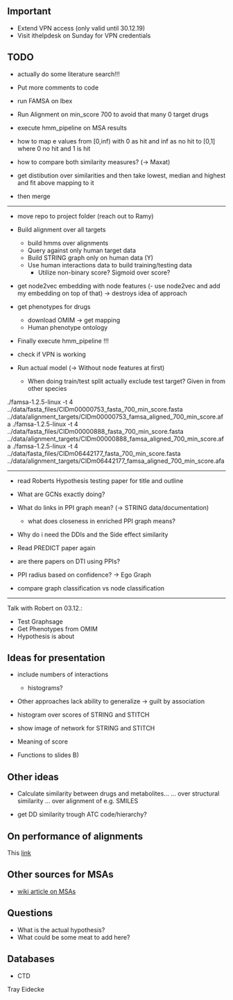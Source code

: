 ## Important

- Extend VPN access (only valid until 30.12.19)
- Visit ithelpdesk on Sunday for VPN credentials

## TODO

- actually do some literature search!!!

- Put more comments to code

- run FAMSA on Ibex

- Run Alignment on min_score 700 to avoid that many 0 target drugs
- execute hmm_pipeline on MSA results

- how to map e values from [0,inf) with 0 as hit and inf as no hit to [0,1] where 0 no hit and 1 is hit
- how to compare both similarity measures? (-> Maxat)


- get distibution over similarities and then take lowest, median and highest and fit above mapping to it
- then merge



--------------------------------------------------------------------
- move repo to project folder (reach out to Ramy)

- Build alignment over all targets
  - build hmms over alignments
  - Query against only human target data
  - Build STRING graph only on human data (Y)
  - Use human interactions data to build training/testing data
    - Utilize non-binary score? Sigmoid over score?

- get node2vec embedding with node features
(- use node2vec and add my embedding on top of that) -> destroys idea of approach

- get phenotypes for drugs
  - download OMIM -> get mapping
  - Human phenotype ontology

- Finally execute hmm\_pipeline !!! 

- check if VPN is working

- Run actual model (-> Without node features at first)
  - When doing train/test split actually exclude test target? Given in from other species

./famsa-1.2.5-linux -t 4 ../data/fasta_files/CIDm00000753_fasta_700_min_score.fasta ../data/alignment_targets/CIDm00000753_famsa_aligned_700_min_score.afa
./famsa-1.2.5-linux -t 4 ../data/fasta_files/CIDm00000888_fasta_700_min_score.fasta ../data/alignment_targets/CIDm00000888_famsa_aligned_700_min_score.afa
./famsa-1.2.5-linux -t 4 ../data/fasta_files/CIDm06442177_fasta_700_min_score.fasta ../data/alignment_targets/CIDm06442177_famsa_aligned_700_min_score.afa

---------------------------------------------------
- read Roberts Hypothesis testing paper for title and outline

- What are GCNs exactly doing?

- What do links in PPI graph mean? (-> STRING data/documentation)
  - what does closeness in enriched PPI graph means?
- Why do i need the DDIs and the Side effect similarity

- Read PREDICT paper again

- are there papers on DTI using PPIs?

- PPI radius based on confidence? -> Ego Graph

- compare graph classification vs node classification

----------------------------------------------------
Talk with Robert on 03.12.:
- Test Graphsage
- Get Phenotypes from OMIM
- Hypothesis is about



## Ideas for presentation

- include numbers of interactions
  - histograms?
- Other approaches lack ability to generalize -> guilt by association

- histogram over scores of STRING and STITCH
- show image of network for STRING and STITCH
- Meaning of score 
- Functions to slides B)


## Other ideas

- Calculate similarity between drugs and metabolites...
	... over structural similarity
	... over alignment of e.g. SMILES

- get DD similarity trough ATC code/hierarchy?

## On performance of alignments

This [link](https://www.ebi.ac.uk/Tools/msa/)

## Other sources for MSAs

- [wiki article on MSAs](https://en.wikipedia.org/wiki/List_of_sequence_alignment_software#Multiple_sequence_alignment)

## Questions



- What is the actual hypothesis? 
- What could be some meat to add here?
## Databases

- CTD

Tray Eidecke

